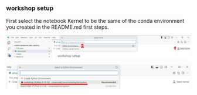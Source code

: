 ### workshop setup

First select the notebook Kernel to be the same of the conda environment you created in the README.md first steps.

<img src="images/select_kernel01.png" alt="Select Kernel" width="2048">
<P>
<img src="images/select_kernel02.png" alt="Select Kernel" width="1024">


